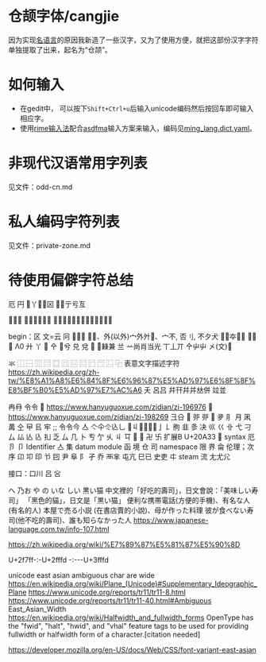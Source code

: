 # 仓颉字体/cangjie
因为实现[名语言](https://github.com/yanyingwang/ming)的原因我新造了一些汉字，又为了使用方便，就把这部份汉字字符单独提取了出来，起名为“仓颉”。

# 如何输入
* 在gedit中， 可以按下`Shift+Ctrl+u`后输入unicode编码然后按回车即可输入相应字。
* 使用[rime输入法](https://github.com/yanyingwang/rime_custom)配合[asdfma](https://github.com/yanyingwang/asdfzma/)输入方案来输入，编码见[ming_lang.dict.yaml](https://github.com/yanyingwang/rime_custom/blob/master/dicts/asdfzma/ming_lang.dict.yaml)。


# 非现代汉语常用字列表
见文件：odd-cn.md


# 私人编码字符列表
见文件：private-zone.md


# 待使用偏僻字符总结 


厄
円
𬼸丫􏸣􏸢龱
𠔃𠔄亍亏亙

𠔁𠔀𠓜
⼬屲巜⼮⼶㠪
㐀㐄㔔㕚㔿㓀㕣㒳㓀㕺㝍㝳㞢

begin：区
文=云
冋
𠅁𫇥𠔃
  𠁡𡖄、外(以外)宀外㚈𡖄、宀不, 否刂, 不夕犬
  𠔄𠦂夲𠂟𠒀 𠔃𬼸𫇥
Λ0
 廾
 丫 𦫳 㐃  𠔃兮 兑 兌 𠫞 𠔥𥡝兼 兰  䒑尚肖当光
丅丄丌 
㐃屮屮
 㐅(文)𰰝

 
 氺
 ⿰ 	⿱ 	⿲ 	⿳ 	⿴ 	⿵ 	⿶ 	⿷ 	⿸ 	⿹ 	⿺ 	⿻ 
 表意文字描述字符
 https://zh.wikipedia.org/zh-tw/%E8%A1%A8%E6%84%8F%E6%96%87%E5%AD%97%E6%8F%8F%E8%BF%B0%E5%AD%97%E7%AC%A6
 夭
 呂吕
幷幵幷并𠀤併  竝並

 冉冄
 令令
𰅰 https://www.hanyuguoxue.com/zidian/zi-196976
𰙽 https://www.hanyuguoxue.com/zidian/zi-198269
彐㕣 𠂎 戼 戼 𡖈  夛
⺼ 月 凩
冓
㒰
曱
㠯
牢
;; 令令今
亼 亽仐仒兦乚
𠃏丩𠁢𠁡𠄍𠄑亅𠄌
胊 韭  㣊  决 巛 巜 卝 弋 刁 ⼛ 厸
亾 兦 㧄 乏 厶 几 卜 亐 亇 乆 丩 㔿 𢀓 𢀑 卍 卐
扩展B U+20A33 
𠨳  syntax 厄
卪 卩 Identifier
亼 集  datum
module 函 境 仓 司
namespace  限 界
侖  伦理；次序
卬 卭 印
兯
囙
尹
阜 阝 孑
乔
襾芈 
屯亢
巳已
史吏
㐄
steam 流 
尢尤尣

接口：口川  吕  吢

へ 乃お や の いな しい 黒い猫
中文裡的「好吃的壽司」，日文會說：「美味しい寿司」
「黑色的貓」，日文是「黒い猫」
便利な携帯電話(方便的手機)、有名な人(有名的人)
本屋で売る小説 (在書店賣的小說)、母が作った料理
彼が食べない寿司(他不吃的壽司)、誰も知らなかった人
https://www.japanese-language.com.tw/info-107.html

https://zh.wikipedia.org/wiki/%E7%89%87%E5%81%87%E5%90%8D


U+2f7ff-:-U+2fffd
-:---U+3fffd

unicode east asian ambiguous char are wide
https://en.wikipedia.org/wiki/Plane_(Unicode)#Supplementary_Ideographic_Plane
https://www.unicode.org/reports/tr11/tr11-8.html
https://www.unicode.org/reports/tr11/tr11-40.html#Ambiguous
 East_Asian_Width
 https://en.wikipedia.org/wiki/Halfwidth_and_fullwidth_forms
 OpenType has the "fwid", "halt", "hwid", and "vhal" feature tags to be used for providing fullwidth or halfwidth form of a character.[citation needed] 
 
 https://developer.mozilla.org/en-US/docs/Web/CSS/font-variant-east-asian
